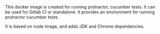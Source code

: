 This docker image is created for running protractor, cucumber tests. It can be used for Gitlab CI or standalone. It provides an environment for running protractor cucumber tests. 

It is based on node image, and adds JDK and Chrome dependencies. 